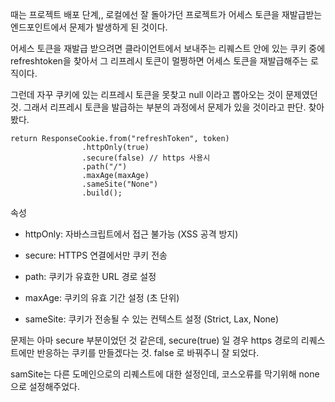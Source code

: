 <p>때는 프로젝트 배포 단계,,
로컬에선 잘 돌아가던 프로젝트가 어세스 토큰을 재발급받는 엔드포인트에서 문제가 발생하게 된 것이다.</p>
<p>어세스 토큰을 재발급 받으려면 클라이언트에서 보내주는 리퀘스트 안에 있는 쿠키 중에 refreshtoken을 찾아서 그 리프레시 토큰이 멀쩡하면 어세스 토큰을 재발급해주는 로직이다.</p>
<p>그런데 자꾸 쿠키에 있는 리프레시 토큰을 못찾고 null 이라고 뽑아오는 것이 문제였던 것.
그래서 리프레시 토큰을 발급하는 부분의 과정에서 문제가 있을 것이라고 판단. 찾아봤다.</p>
<pre><code class="language-java">return ResponseCookie.from(&quot;refreshToken&quot;, token)
                .httpOnly(true)
                .secure(false) // https 사용시
                .path(&quot;/&quot;)
                .maxAge(maxAge)
                .sameSite(&quot;None&quot;)
                .build();</code></pre>
<p>속성</p>
<ul>
<li><p>httpOnly:    자바스크립트에서 접근 불가능 (XSS 공격 방지)</p>
</li>
<li><p>secure: HTTPS 연결에서만 쿠키 전송</p>
</li>
<li><p>path: 쿠키가 유효한 URL 경로 설정</p>
</li>
<li><p>maxAge: 쿠키의 유효 기간 설정 (초 단위)</p>
</li>
<li><p>sameSite: 쿠키가 전송될 수 있는 컨텍스트 설정 (Strict, Lax, None)</p>
</li>
</ul>
<p>문제는 아마 secure 부분이었던 것 같은데, secure(true) 일 경우 https 경로의 리퀘스트에만 반응하는 쿠키를 만들겠다는 것. false 로 바꿔주니 잘 되었다.</p>
<p>samSite는 다른 도메인으로의 리퀘스트에 대한 설정인데, 코스오류를 막기위해 none으로 설정해주었다.</p>